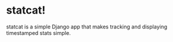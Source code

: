 statcat!
========

statcat is a simple Django app that makes tracking and displaying
timestamped stats simple.
